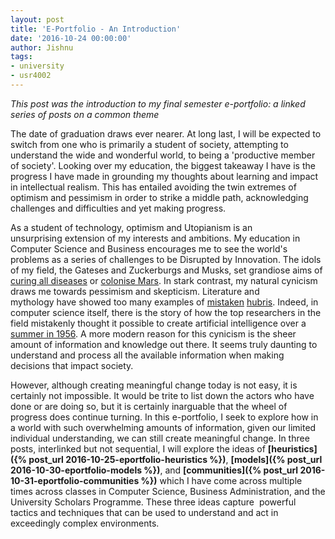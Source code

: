 ```yaml
---
layout: post
title: 'E-Portfolio - An Introduction'
date: '2016-10-24 00:00:00'
author: Jishnu
tags:
- university
- usr4002
---
```


*This post was the introduction to my final semester e-portfolio: a linked series of posts on a common theme*

The date of graduation draws ever nearer. At long last, I will be expected to switch from one who is primarily a student of society, attempting to understand the wide and wonderful world, to being a 'productive member of society'. 
Looking over my education, the biggest takeaway I have is the progress I have made in grounding my thoughts about learning and impact in intellectual realism. 
This has entailed avoiding the twin extremes of optimism and pessimism in order to strike a middle path, acknowledging challenges and difficulties and yet making progress.

As a student of technology, optimism and Utopianism is an unsurprising extension of my interests and ambitions. My education in Computer Science and Business encourages me to see the world's problems as a series of challenges to be Disrupted by Innovation.
The idols of my field, the Gateses and Zuckerburgs and Musks, set grandiose aims of [curing all diseases](https://chanzuckerberg.com/) or [colonise Mars](https://www.youtube.com/watch?v=A1YxNYiyALg).
In stark contrast, my natural cynicism draws me towards pessimism and skepticism. Literature and mythology have showed too many examples of [mistaken](https://en.wikipedia.org/wiki/Icarus) [hubris](https://en.wikipedia.org/wiki/Tower_of_Babel).
Indeed, in computer science itself, there is the story of how the top researchers in the field mistakenly thought it possible to create artificial intelligence over a [summer in 1956](https://en.wikipedia.org/wiki/Dartmouth_Conferences). 
A more modern reason for this cynicism is the sheer amount of information and knowledge out there. It seems truly daunting to understand and process all the available information when making decisions that impact society.

However, although creating meaningful change today is not easy, it is certainly not impossible. It would be trite to list down the actors who have done or are doing so, but it is certainly inarguable that the wheel of progress does continue turning. 
In this e-portfolio, I seek to explore how in a world with such overwhelming amounts of information, given our limited individual understanding, we can still create meaningful change. 
In three posts, interlinked but not sequential, I will explore the ideas of **[heuristics]({% post_url 2016-10-25-eportfolio-heuristics %})**, **[models]({% post_url 2016-10-30-eportfolio-models %})**, and **[communities]({% post_url 2016-10-31-eportfolio-communities %})** which I have come across multiple times across classes in Computer Science, Business Administration, and the University Scholars Programme. 
These three ideas capture  powerful tactics and techniques that can be used to understand and act in exceedingly complex environments.